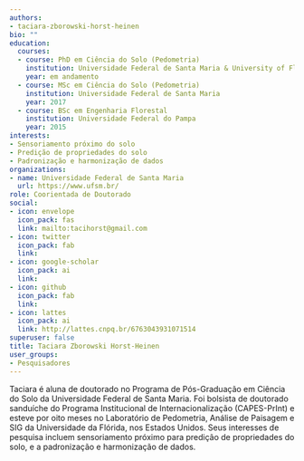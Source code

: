 ```yaml
---
authors:
- taciara-zborowski-horst-heinen
bio: ""
education:
  courses:
  - course: PhD em Ciência do Solo (Pedometria)
    institution: Universidade Federal de Santa Maria & University of Florida
    year: em andamento
  - course: MSc em Ciência do Solo (Pedometria)
    institution: Universidade Federal de Santa Maria
    year: 2017
  - course: BSc em Engenharia Florestal
    institution: Universidade Federal do Pampa
    year: 2015
interests:
- Sensoriamento próximo do solo
- Predição de propriedades do solo
- Padronização e harmonização de dados
organizations:
- name: Universidade Federal de Santa Maria
  url: https://www.ufsm.br/
role: Coorientada de Doutorado
social:
- icon: envelope
  icon_pack: fas
  link: mailto:tacihorst@gmail.com
- icon: twitter
  icon_pack: fab
  link: 
- icon: google-scholar
  icon_pack: ai
  link: 
- icon: github
  icon_pack: fab
  link: 
- icon: lattes
  icon_pack: ai
  link: http://lattes.cnpq.br/6763043931071514
superuser: false
title: Taciara Zborowski Horst-Heinen
user_groups:
- Pesquisadores
---
```


Taciara é aluna de doutorado no Programa de Pós-Graduação em Ciência do Solo da Universidade Federal de Santa Maria. Foi bolsista de doutorado sanduíche do Programa Institucional de Internacionalização (CAPES-PrInt) e esteve por oito meses no Laboratório de Pedometria, Análise de Paisagem e SIG da Universidade da Flórida, nos Estados Unidos.
Seus interesses de pesquisa incluem sensoriamento próximo para predição de propriedades do solo, e a padronização e harmonização de dados.

